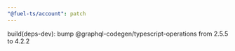 ```yaml
---
"@fuel-ts/account": patch
---
```


build(deps-dev): bump @graphql-codegen/typescript-operations from 2.5.5 to 4.2.2
